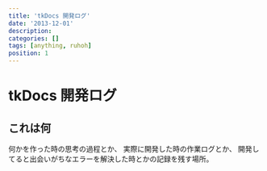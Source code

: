 ```yaml
---
title: 'tkDocs 開発ログ'
date: '2013-12-01'
description:
categories: []
tags: [anything, ruhoh]
position: 1
---
```


# tkDocs 開発ログ

## これは何

何かを作った時の思考の過程とか、
実際に開発した時の作業ログとか、
開発してると出会いがちなエラーを解決した時とかの記録を残す場所。


<br/><br/><br/><br/><br/><br/><br/><br/><br/>

